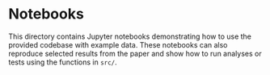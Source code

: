 # Notebooks

This directory contains Jupyter notebooks demonstrating how to use the provided 
codebase with example data. These notebooks can also reproduce selected results 
from the paper and show how to run analyses or tests using the functions in `src/`.
